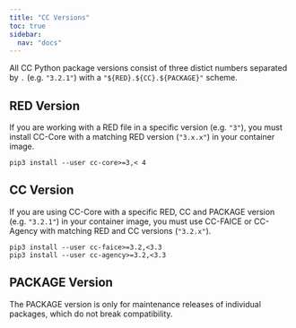 ```yaml
---
title: "CC Versions"
toc: true
sidebar:
  nav: "docs"
---
```


All CC Python package versions consist of three distict numbers separated by `.` (e.g. `"3.2.1"`) with a `"${RED}.${CC}.${PACKAGE}"` scheme.


## RED Version

If you are working with a RED file in a specific version (e.g. `"3"`), you must install CC-Core with a matching RED version (`"3.x.x"`) in your container image.

```
pip3 install --user cc-core>=3,< 4
```


## CC Version

If you are using CC-Core with a specific RED, CC and PACKAGE version (e.g. `"3.2.1"`) in your container image, you must use CC-FAICE or CC-Agency with matching RED and CC versions (`"3.2.x"`).

```
pip3 install --user cc-faice>=3.2,<3.3
pip3 install --user cc-agency>=3.2,<3.3
```


## PACKAGE Version

The PACKAGE version is only for maintenance releases of individual packages, which do not break compatibility.
